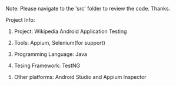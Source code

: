 Note: Please navigate to the 'src' folder to review the code. Thanks.

Project Info:

1. Project: Wikipedia Android Application Testing

2. Tools: Appium, Selenium(for support)

3. Programming Language: Java

4. Tesing Framework: TestNG

5. Other platforms: Android Studio and Appium Inspector
